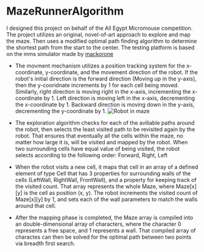 # MazeRunnerAlgorithm
I designed this project on behalf of the All Egypt Micromouse competition. The project utilizes an original, novel-of-art approach to explore and map the maze. Then uses a modified  optimal path finding algorithm to determine the shortest path from the start to the center. The testing platform is based on the mms simulator made by [mackorone](https://github.com/mackorone/mms)

* The movment mechanism utilizes a position tracking system for the x-coordinate, y-coordinate, and the movement direction of the robot. If the robot's initial direction is the forward direction (Moving up in the y-axis), then the y-cooridnate increments by 1 for each cell being moved. Similarly, right direction is moving right in the x-axis, incrementing the x-coordinate by 1. Left direction is moving left in the x-axis, decrementing the x-coordinate by 1. Backward direction is moving down in the y-axis, decrementing the y-coordinate by 1.
![Robot in maze](https://user-images.githubusercontent.com/61621248/210372088-ae1e7440-6bb2-47c9-a721-21a39fdcaa5b.png)

* The exploration algorithm checks for each of the aviliable paths around the robot, then selects the least visited path to be revisited again by the robot. That ensures that eventually all the cells within the maze, no matter how large it is, will be visited and mapped by the robot. When two surrounding cells have equal value of being visited, the robot selects according to the following order: Forward, Right, Left

* When the robot visits a new cell, it maps that cell in an array of a defined element of type Cell that has 3 properties for surrounding walls of the cells (LeftWall, RightWall, FrontWall), and a property for keeping track of the visited count. That array represents the whole Maze, where Maze[x][y] is the cell as position (x, y). The robot increments the visited count of Maze[x][y] by 1, and sets each of the wall parameters to match the walls around that cell.

* After the mapping phase is completed, the Maze array is compiled into an double-dimensional array of characters, where the character 0 represents a free space, and 1 represents a wall. That compiled array of charactes can then be solved for the optimal path between two points via breadth first search. 
